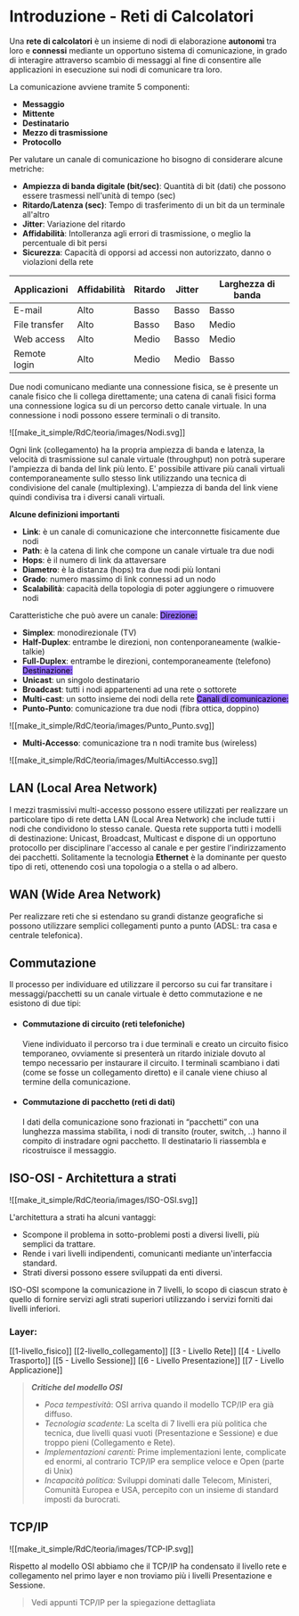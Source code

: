 # Introduzione - Reti di Calcolatori

Una **rete di calcolatori** è un insieme di nodi di elaborazione **autonomi** tra loro e **connessi** mediante un opportuno sistema di comunicazione, in grado di interagire attraverso scambio di messaggi al fine di consentire alle applicazioni in esecuzione sui nodi di comunicare tra loro.

La comunicazione avviene tramite 5 componenti:
- **Messaggio**
- **Mittente**
- **Destinatario**
- **Mezzo di trasmissione**
- **Protocollo**

Per valutare un canale di comunicazione ho bisogno di considerare alcune metriche:
- **Ampiezza di banda digitale (bit/sec)**: Quantità di bit (dati) che possono essere trasmessi nell'unità di tempo (sec)
- **Ritardo/Latenza (sec)**: Tempo di trasferimento di un bit da un terminale all'altro
- **Jitter**: Variazione del ritardo
- **Affidabilità**: Intolleranza agli errori di trasmissione, o meglio la percentuale di bit persi
- **Sicurezza**: Capacità di opporsi ad accessi non autorizzato, danno o violazioni della rete

| Applicazioni  | Affidabilità | Ritardo | Jitter | Larghezza di banda |
| ------------- | ------------ | ------- | ------ | ------------------ |
| E-mail        | Alto         | Basso   | Basso  | Basso              |
| File transfer | Alto         | Basso   | Baso   | Medio              |
| Web access    | Alto         | Medio   | Basso  | Medio              |
| Remote login  | Alto         | Medio   | Medio  | Basso              |

Due nodi comunicano mediante una connessione fisica, se è presente un canale fisico che li collega direttamente; una catena di canali fisici forma una connessione logica su di un percorso detto canale virtuale.
In una connessione i nodi possono essere terminali o di transito.

![[make_it_simple/RdC/teoria/images/Nodi.svg]]

Ogni link (collegamento) ha la propria ampiezza di banda e latenza, la velocità di trasmissione sul canale virtuale (throughput) non potrà superare l'ampiezza di banda del link più lento.
E' possibile attivare più canali virtuali contemporaneamente sullo stesso link utilizzando una tecnica di condivisione del canale (multiplexing). 
L'ampiezza di banda del link viene quindi condivisa tra i diversi canali virtuali.

**Alcune definizioni importanti**
- **Link**: è un canale di comunicazione che interconnette fisicamente due nodi
- **Path**: è la catena di link che compone un canale virtuale tra due nodi
- **Hops**: è il numero di link da attaversare
- **Diametro**: è la distanza (hops) tra due nodi più lontani
- **Grado**: numero massimo di link connessi ad un nodo
- **Scalabilità**: capacità della topologia di poter aggiungere o rimuovere nodi

Caratteristiche che può avere un canale:
<mark style="background: #946EFA"> Direzione: </mark>
- **Simplex**: monodirezionale (TV)
- **Half-Duplex**: entrambe le direzioni, non contenporaneamente (walkie-talkie)
- **Full-Duplex**: entrambe le direzioni, contemporaneamente (telefono)
<mark style="background: #946EFA"> Destinazione: </mark>
- **Unicast**: un singolo destinatario
- **Broadcast**: tutti i nodi appartenenti ad una rete o sottorete
- **Multi-cast**: un sotto insieme dei nodi della rete
<mark style="background: #946EFA"> Canali di comunicazione: </mark>
- **Punto-Punto**: comunicazione tra due nodi (fibra ottica, doppino)

![[make_it_simple/RdC/teoria/images/Punto_Punto.svg]]

- **Multi-Accesso**: comunicazione tra n nodi tramite bus (wireless)

![[make_it_simple/RdC/teoria/images/MultiAccesso.svg]]
## LAN (Local Area Network)

I mezzi trasmissivi multi-accesso possono essere utilizzati per realizzare un particolare tipo di rete detta LAN (Local Area Network) che include tutti i nodi che condividono lo stesso canale.
Questa rete supporta tutti i modelli di destinazione: Unicast, Broadcast, Multicast e dispone di un opportuno protocollo per disciplinare l'accesso al canale e per gestire l'indirizzamento dei pacchetti.
Solitamente la tecnologia **Ethernet** è la dominante per questo tipo di reti, ottenendo così una topologia o a stella o ad albero.

## WAN (Wide Area Network)

Per realizzare reti che si estendano su grandi distanze geografiche si possono utilizzare semplici collegamenti punto a punto (ADSL: tra casa e centrale telefonica).

## Commutazione
Il processo per individuare ed utilizzare il percorso su cui far transitare i messaggi/pacchetti su un canale virtuale è detto commutazione e ne esistono di due tipi:
- #### Commutazione di circuito (reti telefoniche)
	Viene individuato il percorso tra i due terminali e creato un circuito fisico temporaneo, ovviamente si presenterà un ritardo iniziale dovuto al tempo necessario per instaurare il circuito. 
	I terminali scambiano i dati (come se fosse un collegamento diretto) e il canale viene chiuso al termine della comunicazione.
- #### Commutazione di pacchetto (reti di dati)
	I dati della comunicazione sono frazionati in “pacchetti” con una lunghezza massima stabilita, i nodi di transito (router, switch, ..) hanno il compito di instradare ogni pacchetto. 
	Il destinatario li riassembla e ricostruisce il messaggio.

## ISO-OSI - Architettura a strati


![[make_it_simple/RdC/teoria/images/ISO-OSI.svg]]

L'architettura a strati ha alcuni vantaggi:
- Scompone il problema in sotto-problemi posti a diversi livelli, più semplici da trattare.
- Rende i vari livelli indipendenti, comunicanti mediante un'interfaccia standard.
- Strati diversi possono essere sviluppati da enti diversi.

ISO-OSI scompone la comunicazione in 7 livelli, lo scopo di ciascun strato è quello di fornire servizi agli strati superiori utilizzando i servizi forniti dai livelli inferiori.
### Layer:
[[1-livello_fisico]]
[[2-livello_collegamento]]
[[3 - Livello Rete]]
[[4 - Livello Trasporto]]
[[5 - Livello Sessione]]
[[6 - Livello Presentazione]]
[[7 - Livello Applicazione]]

>***Critiche del modello OSI***
>  - *Poca tempestività*: OSI arriva quando il modello TCP/IP era già diffuso.
>  - *Tecnologia scadente:* La scelta di 7 livelli era più politica che tecnica, due livelli quasi vuoti (Presentazione e Sessione) e due troppo pieni (Collegamento e Rete).
>  - *Implementazioni carenti:* Prime implementazioni lente, complicate ed enormi, al contrario TCP/IP era semplice veloce e Open (parte di Unix)
>  - *Incapacità politica:* Sviluppi dominati dalle Telecom, Ministeri, Comunità Europea e USA, percepito con un insieme di standard imposti da burocrati.

## TCP/IP

![[make_it_simple/RdC/teoria/images/TCP-IP.svg]]

Rispetto al modello OSI abbiamo che il TCP/IP ha condensato il livello rete e collegamento nel primo layer e non troviamo più i livelli Presentazione e Sessione.

>Vedi appunti TCP/IP per la spiegazione dettagliata